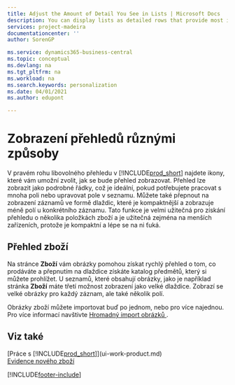 ```yaml
---
title: Adjust the Amount of Detail You See in Lists | Microsoft Docs
description: You can display lists as detailed rows that provide most information, or as tiles that are easy to visually scan and may include picture thumbnails.
services: project-madeira
documentationcenter: ''
author: SorenGP

ms.service: dynamics365-business-central
ms.topic: conceptual
ms.devlang: na
ms.tgt_pltfrm: na
ms.workload: na
ms.search.keywords: personalization
ms.date: 04/01/2021
ms.author: edupont

---
```

# Zobrazení přehledů různými způsoby
V pravém rohu libovolného přehledu v [!INCLUDE[prod_short](includes/prod_short.md)] najdete ikony, které vám umožní zvolit, jak se bude přehled zobrazovat. Přehled lze zobrazit jako podrobné řádky, což je ideální, pokud potřebujete pracovat s mnoha poli nebo upravovat pole v seznamu. Můžete také přepnout na zobrazení záznamů ve formě dlaždic, které je kompaktnější a zobrazuje méně polí u konkrétního záznamu. Tato funkce je velmi užitečná pro získání přehledu o několika položkách zboží a je užitečná zejména na menších zařízeních, protože je kompaktní a lépe se na ni ťuká.

## Přehled zboží
Na stránce **Zboží** vám obrázky pomohou získat rychlý přehled o tom, co prodáváte a přepnutím na dlaždice získáte katalog předmětů, který si můžete prohlížet. U seznamů, které obsahují obrázky, jako je například stránka **Zboží** máte třetí možnost zobrazení jako velké dlaždice. Zobrazí se velké obrázky pro každý záznam, ale také několik polí.

Obrázky zboží můžete importovat buď po jednom, nebo pro více najednou. Pro více informací navštivte [Hromadný import obrázků ](inventory-how-import-item-pictures.md).

## Viz také
[Práce s [!INCLUDE[prod_short](includes/prod_short.md)]](ui-work-product.md)  
[Evidence nového zboží](inventory-how-register-new-items.md)


[!INCLUDE[footer-include](includes/footer-banner.md)]